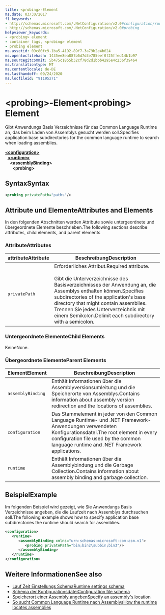 ```yaml
---
title: <probing>-Element
ms.date: 03/30/2017
f1_keywords:
- http://schemas.microsoft.com/.NetConfiguration/v2.0#configuration/runtime/assemblyBinding/probing
- http://schemas.microsoft.com/.NetConfiguration/v2.0#probing
helpviewer_keywords:
- <probing> element
- container tags, <probing> element
- probing element
ms.assetid: 09c80fc9-1ba5-4192-89f7-3a79b2e4b024
ms.openlocfilehash: 1435ee8ea887b5d7d3e785eef0f25ffed14b1b97
ms.sourcegitcommit: 5b475c1855b32cf78d2d1bbb4295e4c236f39464
ms.translationtype: MT
ms.contentlocale: de-DE
ms.lasthandoff: 09/24/2020
ms.locfileid: "91195271"
---
```

# <a name="probing-element"></a><span data-ttu-id="b322a-102">\<probing>-Element</span><span class="sxs-lookup"><span data-stu-id="b322a-102">\<probing> Element</span></span>

<span data-ttu-id="b322a-103">Gibt Anwendungs Basis Verzeichnisse für das Common Language Runtime an, das beim Laden von Assemblys gesucht werden soll.</span><span class="sxs-lookup"><span data-stu-id="b322a-103">Specifies application base subdirectories for the common language runtime to search when loading assemblies.</span></span>  
  
[**\<configuration>**](../configuration-element.md)\
&nbsp;&nbsp;[**\<runtime>**](runtime-element.md)\
&nbsp;&nbsp;&nbsp;&nbsp;[**\<assemblyBinding>**](assemblybinding-element-for-runtime.md)\
&nbsp;&nbsp;&nbsp;&nbsp;&nbsp;&nbsp;**\<probing>**  
  
## <a name="syntax"></a><span data-ttu-id="b322a-104">Syntax</span><span class="sxs-lookup"><span data-stu-id="b322a-104">Syntax</span></span>  
  
```xml  
<probing privatePath="paths"/>  
```  
  
## <a name="attributes-and-elements"></a><span data-ttu-id="b322a-105">Attribute und Elemente</span><span class="sxs-lookup"><span data-stu-id="b322a-105">Attributes and Elements</span></span>  

 <span data-ttu-id="b322a-106">In den folgenden Abschnitten werden Attribute sowie untergeordnete und übergeordnete Elemente beschrieben.</span><span class="sxs-lookup"><span data-stu-id="b322a-106">The following sections describe attributes, child elements, and parent elements.</span></span>  
  
### <a name="attributes"></a><span data-ttu-id="b322a-107">Attribute</span><span class="sxs-lookup"><span data-stu-id="b322a-107">Attributes</span></span>  
  
|<span data-ttu-id="b322a-108">attribute</span><span class="sxs-lookup"><span data-stu-id="b322a-108">Attribute</span></span>|<span data-ttu-id="b322a-109">Beschreibung</span><span class="sxs-lookup"><span data-stu-id="b322a-109">Description</span></span>|  
|---------------|-----------------|  
|`privatePath`|<span data-ttu-id="b322a-110">Erforderliches Attribut.</span><span class="sxs-lookup"><span data-stu-id="b322a-110">Required attribute.</span></span><br /><br /> <span data-ttu-id="b322a-111">Gibt die Unterverzeichnisse des Basisverzeichnisses der Anwendung an, die Assemblys enthalten können.</span><span class="sxs-lookup"><span data-stu-id="b322a-111">Specifies subdirectories of the application's base directory that might contain assemblies.</span></span> <span data-ttu-id="b322a-112">Trennen Sie jedes Unterverzeichnis mit einem Semikolon.</span><span class="sxs-lookup"><span data-stu-id="b322a-112">Delimit each subdirectory with a semicolon.</span></span>|  
  
### <a name="child-elements"></a><span data-ttu-id="b322a-113">Untergeordnete Elemente</span><span class="sxs-lookup"><span data-stu-id="b322a-113">Child Elements</span></span>  

<span data-ttu-id="b322a-114">Keine</span><span class="sxs-lookup"><span data-stu-id="b322a-114">None.</span></span>  
  
### <a name="parent-elements"></a><span data-ttu-id="b322a-115">Übergeordnete Elemente</span><span class="sxs-lookup"><span data-stu-id="b322a-115">Parent Elements</span></span>  
  
|<span data-ttu-id="b322a-116">Element</span><span class="sxs-lookup"><span data-stu-id="b322a-116">Element</span></span>|<span data-ttu-id="b322a-117">Beschreibung</span><span class="sxs-lookup"><span data-stu-id="b322a-117">Description</span></span>|  
|-------------|-----------------|  
|`assemblyBinding`|<span data-ttu-id="b322a-118">Enthält Informationen über die Assemblyversionsumleitung und die Speicherorte von Assemblys.</span><span class="sxs-lookup"><span data-stu-id="b322a-118">Contains information about assembly version redirection and the locations of assemblies.</span></span>|  
|`configuration`|<span data-ttu-id="b322a-119">Das Stammelement in jeder von den Common Language Runtime- und .NET Framework-Anwendungen verwendeten Konfigurationsdatei.</span><span class="sxs-lookup"><span data-stu-id="b322a-119">The root element in every configuration file used by the common language runtime and .NET Framework applications.</span></span>|  
|`runtime`|<span data-ttu-id="b322a-120">Enthält Informationen über die Assemblybindung und die Garbage Collection.</span><span class="sxs-lookup"><span data-stu-id="b322a-120">Contains information about assembly binding and garbage collection.</span></span>|  
  
## <a name="example"></a><span data-ttu-id="b322a-121">Beispiel</span><span class="sxs-lookup"><span data-stu-id="b322a-121">Example</span></span>  

 <span data-ttu-id="b322a-122">Im folgenden Beispiel wird gezeigt, wie Sie Anwendungs Basis Verzeichnisse angeben, die die Laufzeit nach Assemblys durchsuchen soll.</span><span class="sxs-lookup"><span data-stu-id="b322a-122">The following example shows how to specify application base subdirectories the runtime should search for assemblies.</span></span>  
  
```xml  
<configuration>  
   <runtime>  
      <assemblyBinding xmlns="urn:schemas-microsoft-com:asm.v1">  
         <probing privatePath="bin;bin2\subbin;bin3"/>  
      </assemblyBinding>  
   </runtime>  
</configuration>  
```  
  
## <a name="see-also"></a><span data-ttu-id="b322a-123">Weitere Informationen</span><span class="sxs-lookup"><span data-stu-id="b322a-123">See also</span></span>

- [<span data-ttu-id="b322a-124">Lauf Zeit Einstellungs Schema</span><span class="sxs-lookup"><span data-stu-id="b322a-124">Runtime settings schema</span></span>](index.md)
- [<span data-ttu-id="b322a-125">Schema der Konfigurationsdatei</span><span class="sxs-lookup"><span data-stu-id="b322a-125">Configuration file schema</span></span>](../index.md)
- [<span data-ttu-id="b322a-126">Speicherort einer Assembly angeben</span><span class="sxs-lookup"><span data-stu-id="b322a-126">Specify an assembly's location</span></span>](../../../../standard/assembly/location.md)
- [<span data-ttu-id="b322a-127">So sucht Common Language Runtime nach Assemblys</span><span class="sxs-lookup"><span data-stu-id="b322a-127">How the runtime locates assemblies</span></span>](../../../deployment/how-the-runtime-locates-assemblies.md)
